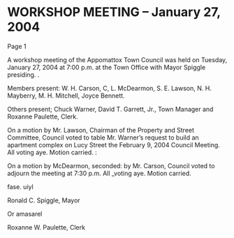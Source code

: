 # WORKSHOP MEETING – January 27, 2004

Page 1


A workshop meeting of the Appomattox Town Council was held on Tuesday, January 27,
2004 at 7:00 p.m. at the Town Office with Mayor Spiggle presiding. .

Members present: W. H. Carson, C, L. McDearmon, S. E. Lawson, N. H. Mayberry,
M. H. Mitchell, Joyce Bennett.

Others present; Chuck Warner, David T. Garrett, Jr., Town Manager and Roxanne
Paulette, Clerk.

On a motion by Mr. Lawson, Chairman of the Property and Street Committee, Council
voted to table Mr. Warner’s request to build an apartment complex on Lucy Street the
February 9, 2004 Council Meeting. All voting aye. Motion carried. :

On a motion by McDearmon, seconded: by Mr. Carson, Council voted to adjourn the
meeting at 7:30 p.m. All _voting aye. Motion carried.

fase. uiyl

Ronald C. Spiggle, Mayor

Or amasarel

Roxanne W. Paulette, Clerk